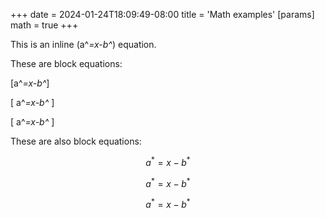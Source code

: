+++
date = 2024-01-24T18:09:49-08:00
title = 'Math examples'
[params]
  math = true
+++

This is an inline \(a^*=x-b^*\) equation.

These are block equations:

\[a^*=x-b^*\]

\[ a^*=x-b^* \]

\[
a^*=x-b^*
\]

These are also block equations:

$$a^*=x-b^*$$

$$ a^*=x-b^* $$

$$
a^*=x-b^*
$$